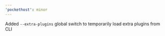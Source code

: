 ```yaml
---
'pockethost': minor
---
```


Added `--extra-plugins` global switch to temporarily load extra plugins from CLI
